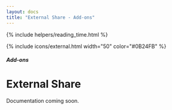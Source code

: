 ```yaml
---
layout: docs
title: "External Share - Add-ons"
---
```


{% include helpers/reading_time.html %}

{% include icons/external.html width="50" color="#0B24FB" %}

##### Add-ons

# External Share

Documentation coming soon.
